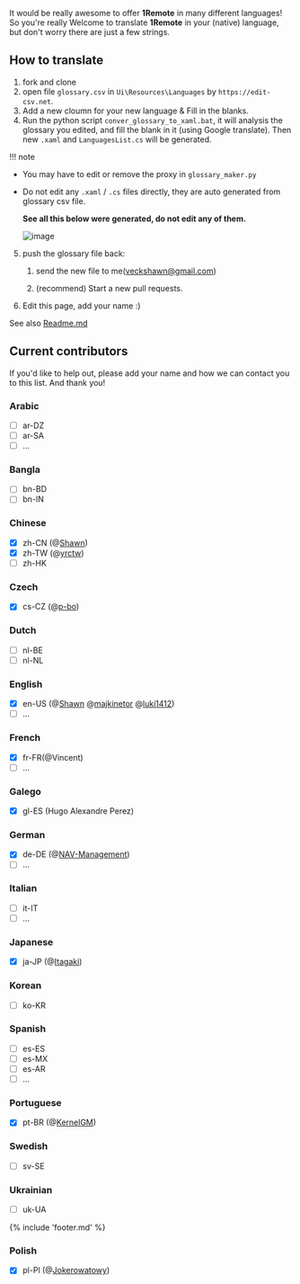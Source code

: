 It would be really awesome to offer **1Remote** in many different languages! So you're really Welcome to translate **1Remote** in your (native) language, but don't worry there are just a few strings.

## How to translate

1. fork and clone
2. open file `glossary.csv` in `Ui\Resources\Languages` by `https://edit-csv.net`.
3. Add a new cloumn for your new language & Fill in the blanks.
4. Run the python script `conver_glossary_to_xaml.bat`, it will analysis the glossary you edited, and fill the blank in it (using Google translate). Then new `.xaml` and `LanguagesList.cs` will be generated.

!!! note

  - You may have to edit or remove the proxy in `glossary_maker.py`
  - Do not edit any `.xaml` / `.cs` files directly, they are auto generated from glossary csv file.

      **See all this below were generated, do not edit any of them.**

      ![image](https://user-images.githubusercontent.com/10143738/179880239-400b87b0-deed-4ab9-b73d-df34994d41c6.png)

5. push the glossary file back:

   1. send the new file to me(veckshawn@gmail.com)

   2. (recommend) Start a new pull requests.

6. Edit this page, add your name :)

See also [Readme.md](https://github.com/1Remote/1Remote/blob/main/Ui/Resources/Languages/readme.md)

## Current contributors

If you'd like to help out, please add your name and how we can contact you to this list. And thank you!

### Arabic

- [ ] ar-DZ
- [ ] ar-SA
- [ ] ...

### Bangla

- [ ] bn-BD
- [ ] bn-IN

### Chinese

- [x] zh-CN (@[Shawn](https://github.com/VShawn))
- [x] zh-TW (@[yrctw](https://github.com/yrctw))
- [ ] zh-HK

### Czech

- [x] cs-CZ (@[p-bo](https://github.com/p-bo))

### Dutch

- [ ] nl-BE
- [ ] nl-NL

### English

- [x] en-US (@[Shawn](https://github.com/VShawn) @[majkinetor](https://github.com/majkinetor) @[luki1412](https://github.com/luki1412))
- [ ] ...

### French

- [x] fr-FR(@Vincent)
- [ ] ...

### Galego

- [x] gl-ES (Hugo Alexandre Perez)

### German

- [x] de-DE (@[NAV-Management](https://github.com/NAV-Management))
- [ ] ...

### Italian

- [ ] it-IT
- [ ] ...

### Japanese

- [x] ja-JP (@[Itagaki](https://github.com/itagagaki))

### Korean

- [ ] ko-KR

### Spanish

- [ ] es-ES
- [ ] es-MX
- [ ] es-AR
- [ ] ...

### Portuguese

- [x] pt-BR (@[KernelGM](https://github.com/KernelGM))

### Swedish

- [ ] sv-SE

### Ukrainian

- [ ] uk-UA

{% include 'footer.md' %}

### Polish

- [x] pl-Pl (@[Jokerowatowy](https://github.com/Jokerowatowy))